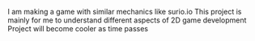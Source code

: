 I am making a game with similar mechanics like surio.io
This project is mainly for me to understand different aspects of 2D game development
Project will become cooler as time passes
